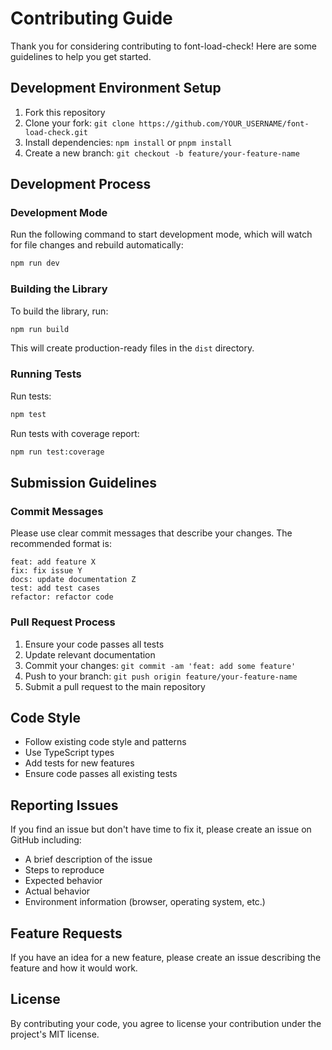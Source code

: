 # Contributing Guide

Thank you for considering contributing to font-load-check! Here are some guidelines to help you get started.

## Development Environment Setup

1. Fork this repository
2. Clone your fork: `git clone https://github.com/YOUR_USERNAME/font-load-check.git`
3. Install dependencies: `npm install` or `pnpm install`
4. Create a new branch: `git checkout -b feature/your-feature-name`

## Development Process

### Development Mode

Run the following command to start development mode, which will watch for file changes and rebuild automatically:

```bash
npm run dev
```

### Building the Library

To build the library, run:

```bash
npm run build
```

This will create production-ready files in the `dist` directory.

### Running Tests

Run tests:

```bash
npm test
```

Run tests with coverage report:

```bash
npm run test:coverage
```

## Submission Guidelines

### Commit Messages

Please use clear commit messages that describe your changes. The recommended format is:

```
feat: add feature X
fix: fix issue Y
docs: update documentation Z
test: add test cases
refactor: refactor code
```

### Pull Request Process

1. Ensure your code passes all tests
2. Update relevant documentation
3. Commit your changes: `git commit -am 'feat: add some feature'`
4. Push to your branch: `git push origin feature/your-feature-name`
5. Submit a pull request to the main repository

## Code Style

- Follow existing code style and patterns
- Use TypeScript types
- Add tests for new features
- Ensure code passes all existing tests

## Reporting Issues

If you find an issue but don't have time to fix it, please create an issue on GitHub including:

- A brief description of the issue
- Steps to reproduce
- Expected behavior
- Actual behavior
- Environment information (browser, operating system, etc.)

## Feature Requests

If you have an idea for a new feature, please create an issue describing the feature and how it would work.

## License

By contributing your code, you agree to license your contribution under the project's MIT license. 